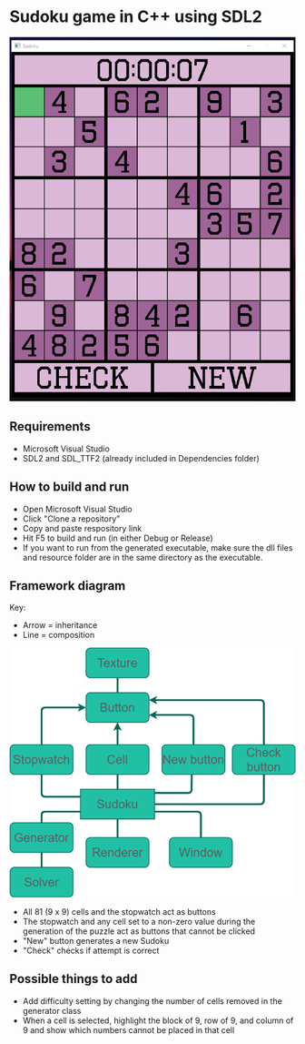 # Sudoku game in C++ using SDL2
![ScreenshotOfProgram](Resources/ScreenshotOfProgram.png?raw=true)

## Requirements
- Microsoft Visual Studio
- SDL2 and SDL_TTF2 (already included in Dependencies folder)

## How to build and run
- Open Microsoft Visual Studio
- Click "Clone a repository"
- Copy and paste respository link
- Hit F5 to build and run (in either Debug or Release)
- If you want to run from the generated executable, make sure the dll files and resource folder are in the same directory as the executable.

## Framework diagram
Key: 
  - Arrow = inheritance
  - Line = composition

![Framework](Resources/SudokuFramework.png?raw=true)

- All 81 (9 x 9) cells and the stopwatch act as buttons 
- The stopwatch and any cell set to a non-zero value during the generation of the puzzle act as buttons that cannot be clicked
- "New" button generates a new Sudoku
- "Check" checks if attempt is correct

## Possible things to add
- Add difficulty setting by changing the number of cells removed in the generator class
- When a cell is selected, highlight the block of 9, row of 9, and column of 9 and show which numbers cannot be placed in that cell
